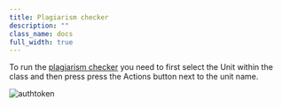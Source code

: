 ```yaml
---
title: Plagiarism checker
description: ""
class_name: docs
full_width: true
---
```


To run the [plagiarism checker](/docs/teacher/plag/) you need to first select the Unit within the class and then press press the Actions button next to the unit name.

<img alt="authtoken" src="/img/docs/guides/plag-button.png" class="simple"/>